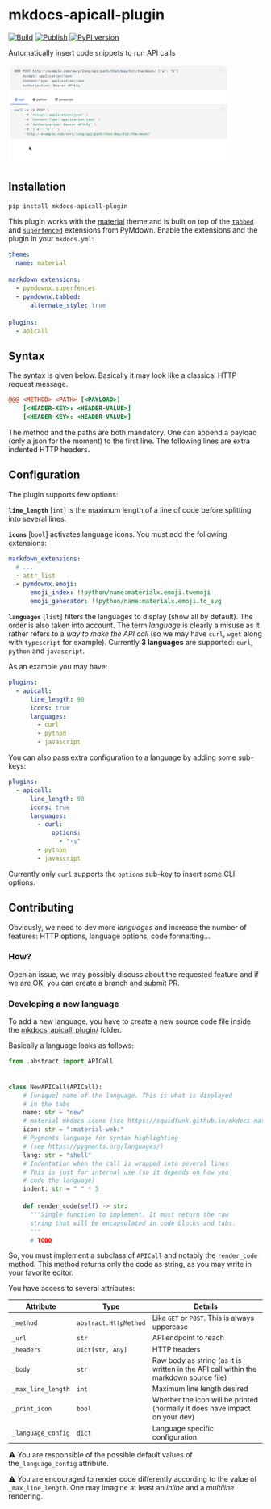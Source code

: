 # mkdocs-apicall-plugin

[![Build](https://github.com/asiffer/mkdocs-apicall-plugin/actions/workflows/build.yaml/badge.svg)](https://github.com/asiffer/mkdocs-apicall-plugin/actions/workflows/build.yaml)
[![Publish](https://github.com/asiffer/mkdocs-apicall-plugin/actions/workflows/publish.yaml/badge.svg)](https://github.com/asiffer/mkdocs-apicall-plugin/actions/workflows/publish.yaml)
[![PyPI version](https://badge.fury.io/py/mkdocs-apicall-plugin.svg)](https://badge.fury.io/py/mkdocs-apicall-plugin)

Automatically insert code snippets to run API calls

![](assets/example2.gif)

## Installation

```shell
pip install mkdocs-apicall-plugin
```

This plugin works with the [material](https://squidfunk.github.io/mkdocs-material/) theme and is built on top of the [`tabbed`](https://facelessuser.github.io/pymdown-extensions/extensions/tabbed/) and [`superfenced`](https://facelessuser.github.io/pymdown-extensions/extensions/superfences/) extensions from PyMdown. Enable the extensions and the plugin in your `mkdocs.yml`:

```yaml
theme:
  name: material

markdown_extensions:
  - pymdownx.superfences
  - pymdownx.tabbed:
      alternate_style: true

plugins:
  - apicall
```


## Syntax

The syntax is given below. Basically it may look like a classical HTTP request message.

```ini
@@@ <METHOD> <PATH> [<PAYLOAD>]
    [<HEADER-KEY>: <HEADER-VALUE>]
    [<HEADER-KEY>: <HEADER-VALUE>]
```

The method and the paths are both mandatory. 
One can append a payload (only a json for the moment) to the first line.
The following lines are extra indented HTTP headers.

## Configuration

The plugin supports few options:

**`line_length`** [`int`] is the maximum length of a line of code before splitting into several lines.

**`icons`** [`bool`] activates language icons. You must add the following extensions:

```yaml
markdown_extensions:
  # ...   
  - attr_list
  - pymdownx.emoji:
      emoji_index: !!python/name:materialx.emoji.twemoji
      emoji_generator: !!python/name:materialx.emoji.to_svg
```


**`languages`** [`list`] filters the languages to display (show all by default). The order is also taken into account. The term *language* is clearly a misuse as it rather refers to a *way to make the API call* (so we may have `curl`, `wget` along with `typescript` for example). Currently **3 languages** are supported: `curl`, `python` and `javascript`.

As an example you may have:

```yaml
plugins:
  - apicall:
      line_length: 90
      icons: true
      languages:
        - curl
        - python
        - javascript
```

You can also pass extra configuration to a language by adding some sub-keys:

```yaml
plugins:
  - apicall:
      line_length: 90
      icons: true
      languages:
        - curl:
            options:
              - "-s"
        - python
        - javascript
```

Currently only `curl` supports the `options` sub-key to insert some CLI options.

## Contributing

Obviously, we need to dev more *languages*  and increase the number of features: HTTP options, language options, code formatting...

### How?

Open an issue, we may possibly discuss about the requested feature and if we are OK, you can create a branch and submit PR.

### Developing a new language

To add a new language, you have to create a new source code file inside the [mkdocs_apicall_plugin/](https://github.com/asiffer/mkdocs-apicall-plugin/tree/master/mkdocs_apicall_plugin) folder.

Basically a language looks as follows:

```python
from .abstract import APICall


class NewAPICall(APICall):
    # [unique] name of the language. This is what is displayed
    # in the tabs
    name: str = "new"
    # material mkdocs icons (see https://squidfunk.github.io/mkdocs-material/reference/icons-emojis/)
    icon: str = ":material-web:" 
    # Pygments language for syntax highlighting
    # (see https://pygments.org/languages/)
    lang: str = "shell" 
    # Indentation when the call is wrapped into several lines
    # This is just for internal use (so it depends on how you
    # code the language)
    indent: str = " " * 5

    def render_code(self) -> str:
      """Single function to implement. It must return the raw 
      string that will be encapsulated in code blocks and tabs.
      """
      # TODO
```

So, you must implement a subclass of `APICall` and notably the `render_code` method. This method returns only the code as string, 
as you may write in your favorite editor.

You have access to several attributes:

| Attribute          | Type                  | Details                                                                               |
| ------------------ | --------------------- | ------------------------------------------------------------------------------------- |
| `_method`          | `abstract.HttpMethod` | Like `GET` or `POST`. This is always uppercase                                        |
| `_url`             | `str`                 | API endpoint to reach                                                                 |
| `_headers`         | `Dict[str, Any]`      | HTTP headers                                                                          |
| `_body`            | `str`                 | Raw body as string (as it is written in the API call within the markdown source file) |
| `_max_line_length` | `int`                 | Maximum line length desired                                                           |
| `_print_icon`      | `bool`                | Whether the icon will be printed (normally it does have impact on your dev)           |
| `_language_config` | `dict`                | Language specific configuration                                                       |

:warning: You are responsible of the possible default values of the`_language_config` attribute.

:warning: You are encouraged to render code differently according to the value of `_max_line_length`. One may imagine at least an *inline* and a *multiline* rendering.